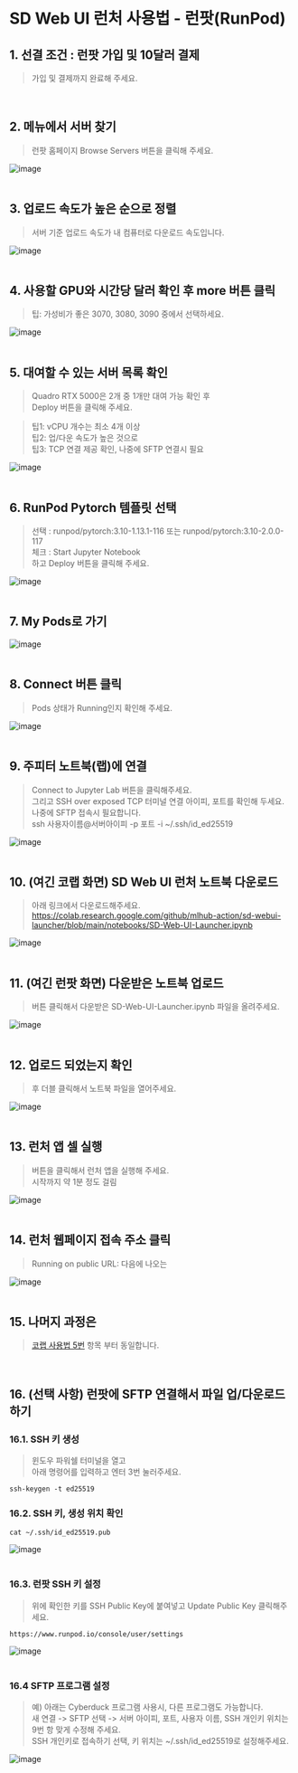 # SD Web UI 런처 사용법 - 런팟(RunPod)

## 1. 선결 조건 : 런팟 가입 및 10달러 결제
> 가입 및 결제까지 완료해 주세요.
<br>

## 2. 메뉴에서 서버 찾기
> 런팟 홈페이지 Browse Servers 버튼을 클릭해 주세요.

![image](../images/runpod/01.%EB%9F%B0%ED%8C%9F.png)
<br>
<br>

## 3. 업로드 속도가 높은 순으로 정렬
> 서버 기준 업로드 속도가 내 컴퓨터로 다운로드 속도입니다.

![image](../images/runpod/02.%EB%9F%B0%ED%8C%9F.png)
<br>
<br>

## 4. 사용할 GPU와 시간당 달러 확인 후 more 버튼 클릭
> 팁: 가성비가 좋은 3070, 3080, 3090 중에서 선택하세요.

![image](../images/runpod/03.%EB%9F%B0%ED%8C%9F.png)
<br>
<br>

## 5. 대여할 수 있는 서버 목록 확인
> Quadro RTX 5000은 2개 중 1개만 대여 가능 확인 후<br>
> Deploy 버튼을 클릭해 주세요.

> 팁1: vCPU 개수는 최소 4개 이상<br>
> 팁2: 업/다운 속도가 높은 것으로<br>
> 팁3: TCP 연결 제공 확인, 나중에 SFTP 연결시 필요<br>

![image](../images/runpod/04.%EB%9F%B0%ED%8C%9F.png)
<br>
<br>

## 6. RunPod Pytorch 템플릿 선택
> 선택 : runpod/pytorch:3.10-1.13.1-116 또는 runpod/pytorch:3.10-2.0.0-117<br>
> 체크 : Start Jupyter Notebook<br>
> 하고 Deploy 버튼을 클릭해 주세요.

![image](../images/runpod/05.%EB%9F%B0%ED%8C%9F.png)
<br>
<br>

## 7. My Pods로 가기

![image](../images/runpod/06.%EB%9F%B0%ED%8C%9F.png)
<br>
<br>

## 8. Connect 버튼 클릭
> Pods 상태가 Running인지 확인해 주세요.

![image](../images/runpod/07.%EB%9F%B0%ED%8C%9F.png)
<br>
<br>

## 9. 주피터 노트북(랩)에 연결
> Connect to Jupyter Lab 버튼을 클릭해주세요.<br>
> 그리고 SSH over exposed TCP 터미널 연결 아이피, 포트를 확인해 두세요.<br>
> 나중에 SFTP 접속시 필요합니다.<br>
> ssh 사용자이름@서버아이피 -p 포트 -i ~/.ssh/id_ed25519

![image](../images/runpod/08.%EB%9F%B0%ED%8C%9F.png)
<br>
<br>

## 10. (여긴 코랩 화면) SD Web UI 런처 노트북 다운로드 
> 아래 링크에서 다운로드해주세요.<br>
> https://colab.research.google.com/github/mlhub-action/sd-webui-launcher/blob/main/notebooks/SD-Web-UI-Launcher.ipynb

![image](../images/runpod/09.%EB%9F%B0%ED%8C%9F.png)
<br>
<br>

## 11. (여긴 런팟 화면) 다운받은 노트북 업로드 
> 버튼 클릭해서 다운받은 SD-Web-UI-Launcher.ipynb 파일을 올려주세요.

![image](../images/runpod/10.%EB%9F%B0%ED%8C%9F.png)
<br>
<br>

## 12. 업로드 되었는지 확인 
> 후 더블 클릭해서 노트북 파일을 열어주세요.

![image](../images/runpod/11.%EB%9F%B0%ED%8C%9F.png)
<br>
<br>

## 13. 런처 앱 셀 실행
> 버튼을 클릭해서 런처 앱을 실행해 주세요.<br>
> 시작까지 약 1분 정도 걸림

![image](../images/runpod/12.%EB%9F%B0%ED%8C%9F.png)
<br>
<br>

## 14. 런처 웹페이지 접속 주소 클릭
> Running on public URL: 다음에 나오는<br>

![image](../images/runpod/13.%EB%9F%B0%ED%8C%9F.png)
<br>
<br>

## 15. 나머지 과정은
> [코랩 사용법 5번](../colab/README.md#5-런처-웹페이지-접속-화면-설정-초기화-버튼-클릭) 항목 부터 동일합니다.
<br>


## 16. (선택 사항) 런팟에 SFTP 연결해서 파일 업/다운로드 하기

### 16.1. SSH 키 생성
> 윈도우 파워쉘 터미널을 열고<br>
> 아래 명령어를 입력하고 엔터 3번 눌러주세요.<br>

    ssh-keygen -t ed25519


### 16.2. SSH 키, 생성 위치 확인

    cat ~/.ssh/id_ed25519.pub

![image](../images/runpod/16.2%EB%9F%B0%ED%8C%9F.png)
<br>
<br>

### 16.3. 런팟 SSH 키 설정

> 위에 확인한 키를 SSH Public Key에 붙여넣고 Update Public Key 클릭해주세요.

    https://www.runpod.io/console/user/settings

![image](../images/runpod/16.3.%EB%9F%B0%ED%8C%9F.png)
<br>
<br>

### 16.4 SFTP 프로그램 설정
> 예) 아래는 Cyberduck 프로그램 사용시, 다른 프로그램도 가능합니다.<br>
> 새 연결 -> SFTP 선택 -> 서버 아이피, 포트, 사용자 이름, SSH 개인키 위치는 9번 항 맞게 수정해 주세요.<br>
> SSH 개인키로 접속하기 선택, 키 위치는 ~/.ssh/id_ed25519로 설정해주세요.

![image](../images/runpod/16.4.%EB%9F%B0%ED%8C%9F.png)
<br>
<br>
